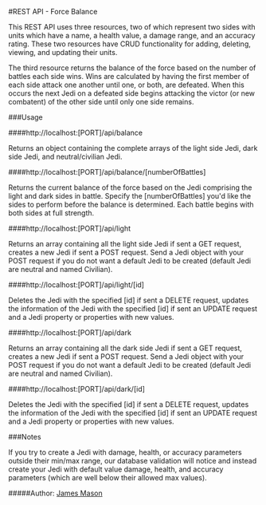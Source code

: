 #REST API - Force Balance

This REST API uses three resources, two of which represent two sides with units which have a name, a health value, a damage range, and an accuracy rating.  These two resources have CRUD functionality for adding, deleting, viewing, and updating their units.

The third resource returns the balance of the force based on the number of battles each side wins.  Wins are calculated by having the first member of each side attack one another until one, or both, are defeated.  When this occurs the next Jedi on a defeated side begins attacking the victor (or new combatent) of the other side until only one side remains.

###Usage

####http://localhost:[PORT]/api/balance

Returns an object containing the complete arrays of the light side Jedi, dark side Jedi, and neutral/civilian Jedi.

####http://localhost:[PORT]/api/balance/[numberOfBattles]

Returns the current balance of the force based on the Jedi comprising the light and dark sides in battle.  Specify the [numberOfBattles] you'd like the sides to perform before the balance is determined.  Each battle begins with both sides at full strength.

####http://localhost:[PORT]/api/light

Returns an array containing all the light side Jedi if sent a GET request, creates a new Jedi if sent a POST request.  Send a Jedi object with your POST request if you do not want a default Jedi to be created (default Jedi are neutral and named Civilian).

####http://localhost:[PORT]/api/light/[id]

Deletes the Jedi with the specified [id] if sent a DELETE request, updates the information of the Jedi with the specified [id] if sent an UPDATE request and a Jedi property or properties with new values.

####http://localhost:[PORT]/api/dark

Returns an array containing all the dark side Jedi if sent a GET request, creates a new Jedi if sent a POST request.  Send a Jedi object with your POST request if you do not want a default Jedi to be created (default Jedi are neutral and named Civilian).

####http://localhost:[PORT]/api/dark/[id]

Deletes the Jedi with the specified [id] if sent a DELETE request, updates the information of the Jedi with the specified [id] if sent an UPDATE request and a Jedi property or properties with new values.

###Notes

If you try to create a Jedi with damage, health, or accuracy parameters outside their min/max range, our database validation will notice and instead create your Jedi with default value damage, health, and accuracy parameters (which are well below their allowed max values).

#####Author: [James Mason](https://github.com/JHM90)
